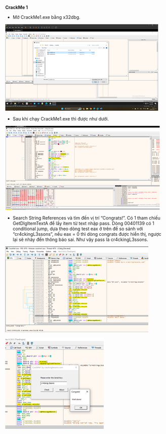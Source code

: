 **CrackMe 1**
- Mở CrackMe1.exe bằng x32dbg.

![](images/CrackMe1.1.png)

- Sau khi chạy CrackMe1.exe thì được như dưới.
  
![](images/CrackMe1.2.png) 

- Search String References và tìm đến vị trí “Congrats!”. Có 1 tham chiếu GetDIgItemTextA để lấy item từ text nhập pass. Dòng 00401139 có 1 conditional jump, dựa theo dòng test eax ở trên để so sánh với “cr4ckingL3ssons”, nếu eax = 0 thì dòng congrats được hiển thị, ngược lại sẽ nhảy đến thông báo sai. Như vậy pass là cr4ckingL3ssons.
  
![](images/CrackMe1.3.png)

![](images/CrackMe1.4.png)
   

